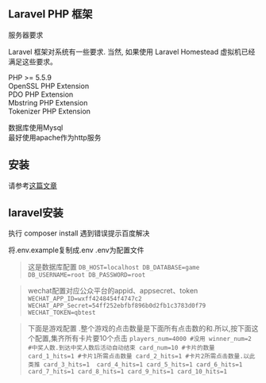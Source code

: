 ## Laravel PHP 框架

服务器要求

Laravel 框架对系统有一些要求. 当然, 如果使用 Laravel Homestead 虚拟机已经满足这些要求。

PHP >= 5.5.9  
OpenSSL PHP Extension  
PDO PHP Extension  
Mbstring PHP Extension  
Tokenizer PHP Extension

数据库使用Mysql  
最好使用apache作为http服务  

## 安装
请参考[这篇文章](http://www.cnblogs.com/yanqing/p/5183556.html)  

## laravel安装
执行 composer install
遇到错误提示百度解决

将.env.example复制成.env
.env为配置文件  

>这是数据库配置
`DB_HOST=localhost
DB_DATABASE=game 
DB_USERNAME=root
DB_PASSWORD=root`

>wechat配置对应公众平台的appid、appsecret、token
`WECHAT_APP_ID=wxff4248454f4747c2
WECHAT_APP_Secret=54ff252ebfbf896b0d2fb1c3783d0f79
WECHAT_TOKEN=qbtest`

>下面是游戏配置 .整个游戏的点击数量是下面所有点击数的和.所以,按下面这个配置,集齐所有卡片要10个点击
`players_num=4000 #没用
winner_num=2 #中奖人数.到达中奖人数后活动自动结束
card_num=10 #卡片的数量
card_1_hits=1 #卡片1所需点击数量
card_2_hits=1 #卡片2所需点击数量.以此类推
card_3_hits=1 
card_4_hits=1
card_5_hits=1
card_6_hits=1
card_7_hits=1
card_8_hits=1
card_9_hits=1
card_10_hits=1`
